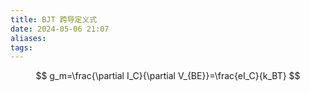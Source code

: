 ```yaml
---
title: BJT 跨导定义式
date: 2024-05-06 21:07
aliases: 
tags: 
---
```

$$
g_m=\frac{\partial I_C}{\partial V_{BE}}=\frac{eI_C}{k_BT}
$$
